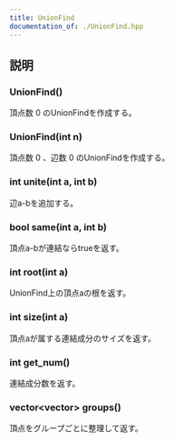 ```yaml
---
title: UnionFind
documentation_of: ./UnionFind.hpp
---
```


## 説明

### UnionFind()
頂点数 $0$ のUnionFindを作成する。

### UnionFind(int n)
頂点数 $0$ 、辺数 $0$ のUnionFindを作成する。

### int unite(int a, int b)
辺a-bを追加する。

### bool same(int a, int b)
頂点a-bが連結ならtrueを返す。

### int root(int a)
UnionFind上の頂点aの根を返す。

### int size(int a)
頂点aが属する連結成分のサイズを返す。

### int get_num()
連結成分数を返す。

### vector<vector<int>> groups()
頂点をグループごとに整理して返す。